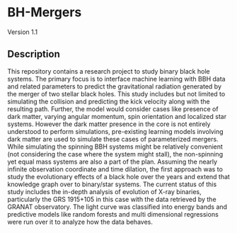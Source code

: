 # BH-Mergers
Version 1.1
## Description
This repository contains a research project to study binary black hole systems. The primary focus is to interface machine learning with BBH data and related parameters to predict the gravitational radiation generated by the merger of two stellar black holes. This study includes but not limited to simulating the collision and predicting the kick velocity along with the resulting path. Further, the model would consider cases like presence of dark matter, varying angular momentum, spin orientation and localized star systems. However the
dark matter presence in the core is not entirely understood to perform simulations, pre-existing learning models involving dark matter are used to simulate these cases of parameterized mergers. While simulating the spinning BBH systems might be relatively convenient (not considering the case where the system might stall), the non-spinning yet equal mass systems are also a part of the plan. Assuming the nearly infinite observation coordinate and time dilation, the first approach was to study the evolutionary effects of a black hole over the years and extend that knowledge graph over to binary/star systems. The current status of this study includes the in-depth analysis of evolution of X-ray binaries, particularly the GRS 1915+105 in this case with the data retrieved by the GRANAT observatory. The light curve was classified into energy bands and predictive models like random forests and multi dimensional regressions were run over it to analyze how the data behaves.
